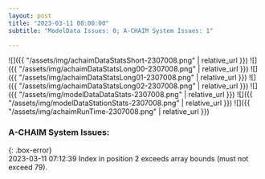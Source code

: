 ```yaml
---
layout: post
title: "2023-03-11 08:00:00"
subtitle: "ModelData Issues: 0; A-CHAIM System Issues: 1"

---
```


![]({{ "/assets/img/achaimDataStatsShort-2307008.png" | relative_url }})
![]({{ "/assets/img/achaimDataStatsLong00-2307008.png" | relative_url }})
![]({{ "/assets/img/achaimDataStatsLong01-2307008.png" | relative_url }})
![]({{ "/assets/img/achaimDataStatsLong02-2307008.png" | relative_url }})
![]({{ "/assets/img/modelDataDataStats-2307008.png" | relative_url }})
![]({{ "/assets/img/modelDataStationStats-2307008.png" | relative_url }})
![]({{ "/assets/img/achaimRunTime-2307008.png" | relative_url }})


### A-CHAIM System Issues:  
  
{: .box-error}  
2023-03-11 07:12:39 Index in position 2 exceeds array bounds (must not exceed 79).  
